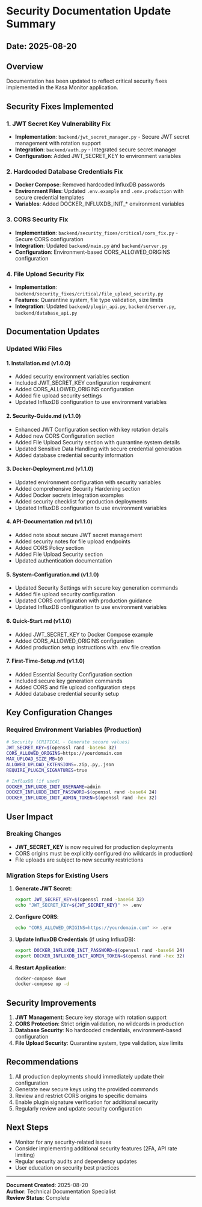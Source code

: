 # Security Documentation Update Summary

## Date: 2025-08-20

## Overview
Documentation has been updated to reflect critical security fixes implemented in the Kasa Monitor application.

## Security Fixes Implemented

### 1. JWT Secret Key Vulnerability Fix
- **Implementation**: `backend/jwt_secret_manager.py` - Secure JWT secret management with rotation support
- **Integration**: `backend/auth.py` - Integrated secure secret manager
- **Configuration**: Added JWT_SECRET_KEY to environment variables

### 2. Hardcoded Database Credentials Fix
- **Docker Compose**: Removed hardcoded InfluxDB passwords
- **Environment Files**: Updated `.env.example` and `.env.production` with secure credential templates
- **Variables**: Added DOCKER_INFLUXDB_INIT_* environment variables

### 3. CORS Security Fix
- **Implementation**: `backend/security_fixes/critical/cors_fix.py` - Secure CORS configuration
- **Integration**: Updated `backend/main.py` and `backend/server.py`
- **Configuration**: Environment-based CORS_ALLOWED_ORIGINS configuration

### 4. File Upload Security Fix
- **Implementation**: `backend/security_fixes/critical/file_upload_security.py`
- **Features**: Quarantine system, file type validation, size limits
- **Integration**: Updated `backend/plugin_api.py`, `backend/server.py`, `backend/database_api.py`

## Documentation Updates

### Updated Wiki Files

#### 1. Installation.md (v1.0.0)
- Added security environment variables section
- Included JWT_SECRET_KEY configuration requirement
- Added CORS_ALLOWED_ORIGINS configuration
- Added file upload security settings
- Updated InfluxDB configuration to use environment variables

#### 2. Security-Guide.md (v1.1.0)
- Enhanced JWT Configuration section with key rotation details
- Added new CORS Configuration section
- Added File Upload Security section with quarantine system details
- Updated Sensitive Data Handling with secure credential generation
- Added database credential security information

#### 3. Docker-Deployment.md (v1.1.0)
- Updated environment configuration with security variables
- Added comprehensive Security Hardening section
- Added Docker secrets integration examples
- Added security checklist for production deployments
- Updated InfluxDB configuration to use environment variables

#### 4. API-Documentation.md (v1.1.0)
- Added note about secure JWT secret management
- Added security notes for file upload endpoints
- Added CORS Policy section
- Added File Upload Security section
- Updated authentication documentation

#### 5. System-Configuration.md (v1.1.0)
- Updated Security Settings with secure key generation commands
- Added file upload security configuration
- Updated CORS configuration with production guidance
- Updated InfluxDB configuration to use environment variables

#### 6. Quick-Start.md (v1.1.0)
- Added JWT_SECRET_KEY to Docker Compose example
- Added CORS_ALLOWED_ORIGINS configuration
- Added production setup instructions with .env file creation

#### 7. First-Time-Setup.md (v1.1.0)
- Added Essential Security Configuration section
- Included secure key generation commands
- Added CORS and file upload configuration steps
- Added database credential security setup

## Key Configuration Changes

### Required Environment Variables (Production)

```bash
# Security (CRITICAL - Generate secure values)
JWT_SECRET_KEY=$(openssl rand -base64 32)
CORS_ALLOWED_ORIGINS=https://yourdomain.com
MAX_UPLOAD_SIZE_MB=10
ALLOWED_UPLOAD_EXTENSIONS=.zip,.py,.json
REQUIRE_PLUGIN_SIGNATURES=true

# InfluxDB (if used)
DOCKER_INFLUXDB_INIT_USERNAME=admin
DOCKER_INFLUXDB_INIT_PASSWORD=$(openssl rand -base64 24)
DOCKER_INFLUXDB_INIT_ADMIN_TOKEN=$(openssl rand -hex 32)
```

## User Impact

### Breaking Changes
- **JWT_SECRET_KEY** is now required for production deployments
- CORS origins must be explicitly configured (no wildcards in production)
- File uploads are subject to new security restrictions

### Migration Steps for Existing Users

1. **Generate JWT Secret**:
   ```bash
   export JWT_SECRET_KEY=$(openssl rand -base64 32)
   echo "JWT_SECRET_KEY=${JWT_SECRET_KEY}" >> .env
   ```

2. **Configure CORS**:
   ```bash
   echo "CORS_ALLOWED_ORIGINS=https://yourdomain.com" >> .env
   ```

3. **Update InfluxDB Credentials** (if using InfluxDB):
   ```bash
   export DOCKER_INFLUXDB_INIT_PASSWORD=$(openssl rand -base64 24)
   export DOCKER_INFLUXDB_INIT_ADMIN_TOKEN=$(openssl rand -hex 32)
   ```

4. **Restart Application**:
   ```bash
   docker-compose down
   docker-compose up -d
   ```

## Security Improvements

1. **JWT Management**: Secure key storage with rotation support
2. **CORS Protection**: Strict origin validation, no wildcards in production
3. **Database Security**: No hardcoded credentials, environment-based configuration
4. **File Upload Security**: Quarantine system, type validation, size limits

## Recommendations

1. All production deployments should immediately update their configuration
2. Generate new secure keys using the provided commands
3. Review and restrict CORS origins to specific domains
4. Enable plugin signature verification for additional security
5. Regularly review and update security configuration

## Next Steps

- Monitor for any security-related issues
- Consider implementing additional security features (2FA, API rate limiting)
- Regular security audits and dependency updates
- User education on security best practices

---

**Document Created**: 2025-08-20  
**Author**: Technical Documentation Specialist  
**Review Status**: Complete